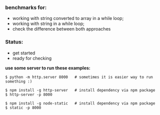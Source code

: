 ### benchmarks for:
+ working with string converted to array in a while loop;
+ working with string in a while loop;
+ check the difference between both approaches

### Status:
+ get started
+ ready for checking


**use some server to run these examples:**
```
$ python -m http.server 8000   # sometimes it is easier way to run something :)

$ npm install -g http-server   # install dependency via npm package 
$ http-server -p 8000

$ npm install -g node-static   # install dependency via npm package 
$ static -p 8000
```


